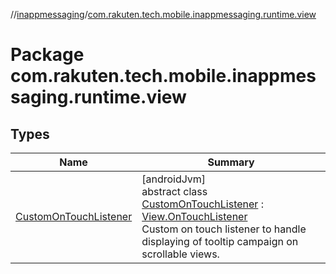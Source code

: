 //[inappmessaging](../../index.md)/[com.rakuten.tech.mobile.inappmessaging.runtime.view](index.md)

# Package com.rakuten.tech.mobile.inappmessaging.runtime.view

## Types

| Name | Summary |
|---|---|
| [CustomOnTouchListener](-custom-on-touch-listener/index.md) | [androidJvm]<br>abstract class [CustomOnTouchListener](-custom-on-touch-listener/index.md) : [View.OnTouchListener](https://developer.android.com/reference/kotlin/android/view/View.OnTouchListener.html)<br>Custom on touch listener to handle displaying of tooltip campaign on scrollable views. |
